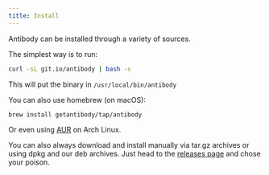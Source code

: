 ```yaml
---
title: Install
---
```


Antibody can be installed through a variety of sources.

The simplest way is to run:

```sh
curl -sL git.io/antibody | bash -s
```

This will put the binary in `/usr/local/bin/antibody`

You can also use homebrew (on macOS):

```sh
brew install getantibody/tap/antibody
```

Or even using [AUR](https://aur.archlinux.org/packages/antibody/) on Arch Linux.

You can also always download and install manually via tar.gz archives or
using dpkg and our deb archives. Just head to the
[releases page](https://github.com/getantibody/antibody/releases) and chose
your poison.
